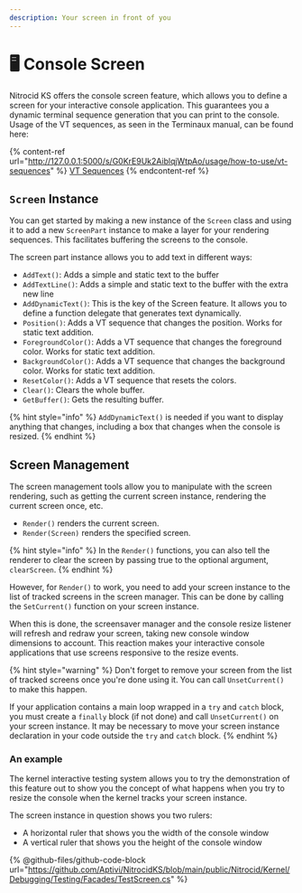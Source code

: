 ```yaml
---
description: Your screen in front of you
---
```


# 🖥 Console Screen

Nitrocid KS offers the console screen feature, which allows you to define a screen for your interactive console application. This guarantees you a dynamic terminal sequence generation that you can print to the console. Usage of the VT sequences, as seen in the Terminaux manual, can be found here:

{% content-ref url="http://127.0.0.1:5000/s/G0KrE9Uk2AiblqjWtpAo/usage/how-to-use/vt-sequences" %}
[VT Sequences](http://127.0.0.1:5000/s/G0KrE9Uk2AiblqjWtpAo/usage/how-to-use/vt-sequences)
{% endcontent-ref %}

## `Screen` Instance

You can get started by making a new instance of the `Screen` class and using it to add a new `ScreenPart` instance to make a layer for your rendering sequences. This facilitates buffering the screens to the console.

The screen part instance allows you to add text in different ways:

* `AddText()`: Adds a simple and static text to the buffer
* `AddTextLine()`: Adds a simple and static text to the buffer with the extra new line
* `AddDynamicText()`: This is the key of the Screen feature. It allows you to define a function delegate that generates text dynamically.
* `Position()`: Adds a VT sequence that changes the position. Works for static text addition.
* `ForegroundColor()`: Adds a VT sequence that changes the foreground color. Works for static text addition.
* `BackgroundColor()`: Adds a VT sequence that changes the background color. Works for static text addition.
* `ResetColor()`: Adds a VT sequence that resets the colors.
* `Clear()`: Clears the whole buffer.
* `GetBuffer()`: Gets the resulting buffer.

{% hint style="info" %}
`AddDynamicText()` is needed if you want to display anything that changes, including a box that changes when the console is resized.
{% endhint %}

## Screen Management

The screen management tools allow you to manipulate with the screen rendering, such as getting the current screen instance, rendering the current screen once, etc.

* `Render()` renders the current screen.
* `Render(Screen)` renders the specified screen.

{% hint style="info" %}
In the `Render()` functions, you can also tell the renderer to clear the screen by passing true to the optional argument, `clearScreen`.
{% endhint %}

However, for `Render()` to work, you need to add your screen instance to the list of tracked screens in the screen manager. This can be done by calling the `SetCurrent()` function on your screen instance.

When this is done, the screensaver manager and the console resize listener will refresh and redraw your screen, taking new console window dimensions to account. This reaction makes your interactive console applications that use screens responsive to the resize events.

{% hint style="warning" %}
Don't forget to remove your screen from the list of tracked screens once you're done using it. You can call `UnsetCurrent()` to make this happen.

If your application contains a main loop wrapped in a `try` and `catch` block, you must create a `finally` block (if not done) and call `UnsetCurrent()` on your screen instance. It may be necessary to move your screen instance declaration in your code outside the `try` and `catch` block.
{% endhint %}

### An example

The kernel interactive testing system allows you to try the demonstration of this feature out to show you the concept of what happens when you try to resize the console when the kernel tracks your screen instance.

The screen instance in question shows you two rulers:

* A horizontal ruler that shows you the width of the console window
* A vertical ruler that shows you the height of the console window

{% @github-files/github-code-block url="https://github.com/Aptivi/NitrocidKS/blob/main/public/Nitrocid/Kernel/Debugging/Testing/Facades/TestScreen.cs" %}
